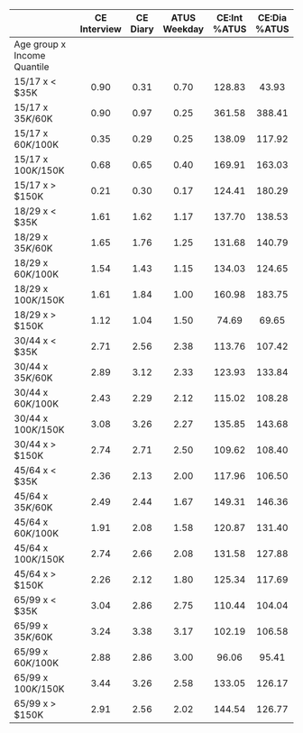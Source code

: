 
|                      | CE<br>Interview |  CE<br>Diary | ATUS<br>Weekday | CE:Int<br>%ATUS | CE:Dia<br>%ATUS |
| -------------------- | :----------: | :----------: | :----------: | :----------: | :----------: |
| Age group x Income Quantile |              |              |              |              |              |
| 15/17 x     < $35K   |         0.90 |         0.31 |         0.70 |       128.83 |        43.93 |
| 15/17 x  $35K/$60K   |         0.90 |         0.97 |         0.25 |       361.58 |       388.41 |
| 15/17 x  $60K/$100K  |         0.35 |         0.29 |         0.25 |       138.09 |       117.92 |
| 15/17 x $100K/$150K  |         0.68 |         0.65 |         0.40 |       169.91 |       163.03 |
| 15/17 x     > $150K  |         0.21 |         0.30 |         0.17 |       124.41 |       180.29 |
| 18/29 x     < $35K   |         1.61 |         1.62 |         1.17 |       137.70 |       138.53 |
| 18/29 x  $35K/$60K   |         1.65 |         1.76 |         1.25 |       131.68 |       140.79 |
| 18/29 x  $60K/$100K  |         1.54 |         1.43 |         1.15 |       134.03 |       124.65 |
| 18/29 x $100K/$150K  |         1.61 |         1.84 |         1.00 |       160.98 |       183.75 |
| 18/29 x     > $150K  |         1.12 |         1.04 |         1.50 |        74.69 |        69.65 |
| 30/44 x     < $35K   |         2.71 |         2.56 |         2.38 |       113.76 |       107.42 |
| 30/44 x  $35K/$60K   |         2.89 |         3.12 |         2.33 |       123.93 |       133.84 |
| 30/44 x  $60K/$100K  |         2.43 |         2.29 |         2.12 |       115.02 |       108.28 |
| 30/44 x $100K/$150K  |         3.08 |         3.26 |         2.27 |       135.85 |       143.68 |
| 30/44 x     > $150K  |         2.74 |         2.71 |         2.50 |       109.62 |       108.40 |
| 45/64 x     < $35K   |         2.36 |         2.13 |         2.00 |       117.96 |       106.50 |
| 45/64 x  $35K/$60K   |         2.49 |         2.44 |         1.67 |       149.31 |       146.36 |
| 45/64 x  $60K/$100K  |         1.91 |         2.08 |         1.58 |       120.87 |       131.40 |
| 45/64 x $100K/$150K  |         2.74 |         2.66 |         2.08 |       131.58 |       127.88 |
| 45/64 x     > $150K  |         2.26 |         2.12 |         1.80 |       125.34 |       117.69 |
| 65/99 x     < $35K   |         3.04 |         2.86 |         2.75 |       110.44 |       104.04 |
| 65/99 x  $35K/$60K   |         3.24 |         3.38 |         3.17 |       102.19 |       106.58 |
| 65/99 x  $60K/$100K  |         2.88 |         2.86 |         3.00 |        96.06 |        95.41 |
| 65/99 x $100K/$150K  |         3.44 |         3.26 |         2.58 |       133.05 |       126.17 |
| 65/99 x     > $150K  |         2.91 |         2.56 |         2.02 |       144.54 |       126.77 |

